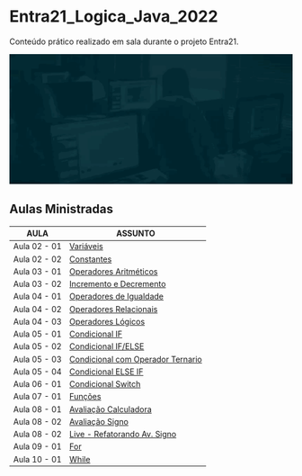 # Entra21_Logica_Java_2022
Conteúdo prático realizado em sala durante o projeto Entra21.

![Gif Entra21](./gif/entra21.gif)

## Aulas Ministradas

| AULA | ASSUNTO |
|------|---------|
|Aula 02 - 01|[Variáveis](./Aula02%20-%2001%20-%20Variaveis/)
|Aula 02 - 02|[Constantes](./Aula02%20-%2002%20-%20Constantes/)
|Aula 03 - 01|[Operadores Aritméticos](./Aula03%20-%2001%20-%20OperadoresAritimeticos/)
|Aula 03 - 02|[Incremento e Decremento](./Aula03%20-%2002%20-%20IncrementoDecremento/)
|Aula 04 - 01|[Operadores de Igualdade](./Aula04%20-%2001%20-%20OperadoresDeIgualdade/)
|Aula 04 - 02|[Operadores Relacionais](./Aula04%20-%2002%20-%20OperadoresRelacionais/)
|Aula 04 - 03|[Operadores Lógicos](./Aula04%20-%2003%20-%20OperadoresLogicos/)
|Aula 05 - 01|[Condicional IF](./Aula05%20-%2001%20-%20If/)
|Aula 05 - 02|[Condicional IF/ELSE](./Aula05%20-%2002%20-%20ifElse/)
|Aula 05 - 03|[Condicional com Operador Ternario](./Aula05%20-%2003%20-%20operadorTernario/)
|Aula 05 - 04|[Condicional ELSE IF](./Aula05%20-%2004%20-%20elseIf/)
|Aula 06 - 01|[Condicional Switch](./Aula06%20-%2001%20-%20switch/)
|Aula 07 - 01|[Funções](./Aula07%20-%2001%20-%20Funcoes/)
|Aula 08 - 01|[Avaliação Calculadora](./Aula08%20-%20AvaliacaoCalculadora/)
|Aula 08 - 02|[Avaliação Signo](./Aula08%20-%20AvaliacaoSigno/)
|Aula 08 - 02|[Live - Refatorando Av. Signo](./Aula08%20-%20LiveRevisaoAvaliacaoSigno/)
|Aula 09 - 01|[For](./Aula09%20-%2001%20-%20For/)
|Aula 10 - 01|[While](./)